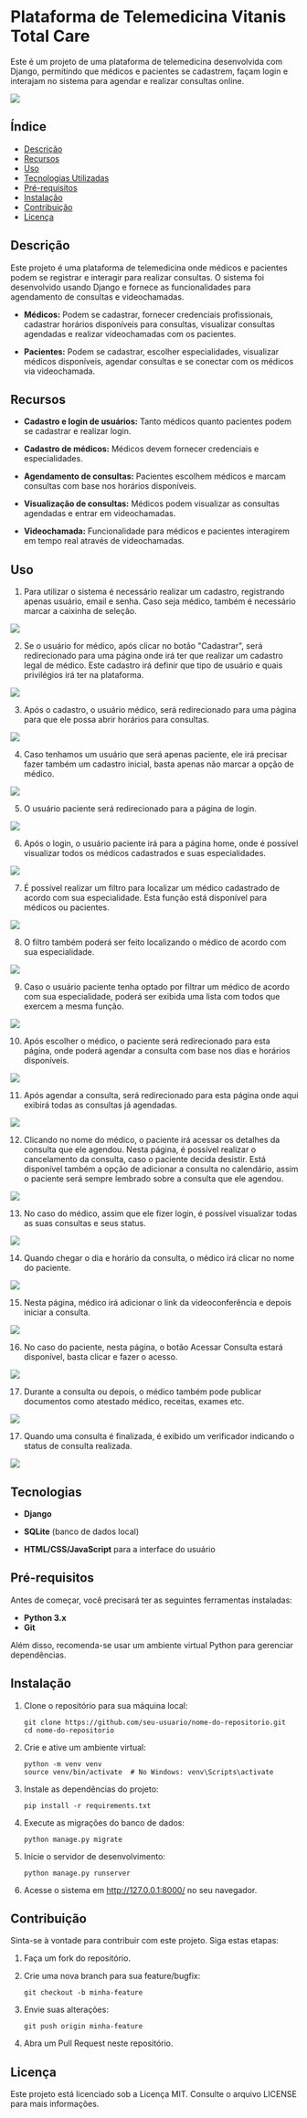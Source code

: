 # Plataforma de Telemedicina Vitanis Total Care

Este é um projeto de uma plataforma de telemedicina desenvolvida com Django, permitindo que médicos e pacientes se cadastrem, façam login e interajam no sistema para agendar e realizar consultas online.

<img src = "https://github.com/allesantos/allesantos/blob/main/imagens/Vitanis/img1.png">

## Índice
- [Descrição](#Descrição)
- [Recursos](#Recursos)
- [Uso](#Uso)
- [Tecnologias Utilizadas](#Tecnologias)
- [Pré-requisitos](#Pré-requisitos)
- [Instalação](#Instalação)
- [Contribuição](#Contribuição)
- [Licença](#Licença)


## Descrição

Este projeto é uma plataforma de telemedicina onde médicos e pacientes podem se registrar e interagir para realizar consultas. O sistema foi desenvolvido usando Django e fornece as funcionalidades para agendamento de consultas e videochamadas.

-  __Médicos:__ Podem se cadastrar, fornecer credenciais profissionais, cadastrar horários disponíveis para consultas, visualizar consultas agendadas e realizar videochamadas com os pacientes.

-  __Pacientes:__ Podem se cadastrar, escolher especialidades, visualizar médicos disponíveis, agendar consultas e se conectar com os médicos via videochamada.


## Recursos

-  __Cadastro e login de usuários:__  Tanto médicos quanto pacientes podem se cadastrar e realizar login.
  
-  __Cadastro de médicos:__ Médicos devem fornecer credenciais e especialidades.
  
-  __Agendamento de consultas:__ Pacientes escolhem médicos e marcam consultas com base nos horários disponíveis.
  
-  __Visualização de consultas:__ Médicos podem visualizar as consultas agendadas e entrar em videochamadas.
  
-  __Videochamada:__ Funcionalidade para médicos e pacientes interagirem em tempo real através de videochamadas.


## Uso

1. Para utilizar o sistema é necessário realizar um cadastro, registrando apenas usuário, email e senha. Caso seja médico, também é necessário marcar a caixinha de seleção.

<img src = "https://github.com/allesantos/allesantos/blob/main/imagens/Vitanis/img2.png">

2. Se o usuário for médico, após clicar no botão "Cadastrar", será redirecionado para uma página onde irá ter que realizar um cadastro legal de médico. Este cadastro irá definir que tipo de usuário e quais privilégios irá ter na plataforma.

<img src = "https://github.com/allesantos/allesantos/blob/main/imagens/Vitanis/img3.png">

3. Após o cadastro, o usuário médico, será redirecionado para uma página para que ele possa abrir horários para consultas.

<img src = "https://github.com/allesantos/allesantos/blob/main/imagens/Vitanis/img4.png">

4. Caso tenhamos um usuário que será apenas paciente, ele irá precisar fazer também um cadastro inicial, basta apenas não marcar a opção de médico.

<img src = "https://github.com/allesantos/allesantos/blob/main/imagens/Vitanis/img5.png">

5. O usuário paciente será redirecionado para a página de login.

<img src = "https://github.com/allesantos/allesantos/blob/main/imagens/Vitanis/img6.png">

6. Após o login, o usuário paciente irá para a página home, onde é possível visualizar todos os médicos cadastrados e suas especialidades.

<img src = "https://github.com/allesantos/allesantos/blob/main/imagens/Vitanis/img7.png">

7. É possível realizar um filtro para localizar um médico cadastrado de acordo com sua especialidade. Esta função está disponível para médicos ou pacientes.

<img src = "https://github.com/allesantos/allesantos/blob/main/imagens/Vitanis/img8.png">

8. O filtro também poderá ser feito localizando o médico de acordo com sua especialidade.

<img src = "https://github.com/allesantos/allesantos/blob/main/imagens/Vitanis/img9.png">

9. Caso o usuário paciente tenha optado por filtrar um médico de acordo com sua especialidade, poderá ser exibida uma lista com todos que exercem a mesma função.

<img src = "https://github.com/allesantos/allesantos/blob/main/imagens/Vitanis/img10.png">

10. Após escolher o médico, o paciente será redirecionado para esta página, onde poderá agendar a consulta com base nos dias e horários disponíveis.

<img src = "https://github.com/allesantos/allesantos/blob/main/imagens/Vitanis/img11.png">

11. Após agendar a consulta, será redirecionado para esta página onde aqui exibirá todas as consultas já agendadas.

<img src = "https://github.com/allesantos/allesantos/blob/main/imagens/Vitanis/img12.png">

12. Clicando no nome do médico, o paciente irá acessar os detalhes da consulta que ele agendou. Nesta página, é possível realizar o cancelamento da consulta, caso o paciente decida desistir. Está disponível também a opção de adicionar a consulta no calendário, assim o paciente será sempre lembrado sobre a consulta que ele agendou.

<img src = "https://github.com/allesantos/allesantos/blob/main/imagens/Vitanis/img13.png">

13. No caso do médico, assim que ele fizer login, é possível visualizar todas as suas consultas e seus status.

<img src = "https://github.com/allesantos/allesantos/blob/main/imagens/Vitanis/img14.png">

14. Quando chegar o dia e horário da consulta, o médico irá clicar no nome do paciente.

<img src = "https://github.com/allesantos/allesantos/blob/main/imagens/Vitanis/img15.png">

15. Nesta página, médico irá adicionar o link da videoconferência e depois iniciar a consulta.

<img src = "https://github.com/allesantos/allesantos/blob/main/imagens/Vitanis/img16.png">

16. No caso do paciente, nesta página, o botão Acessar Consulta estará disponível, basta clicar e fazer o acesso.

<img src = "https://github.com/allesantos/allesantos/blob/main/imagens/Vitanis/img17.png">

17. Durante a consulta ou depois, o médico também pode publicar documentos como atestado médico, receitas, exames etc.

<img src = "https://github.com/allesantos/allesantos/blob/main/imagens/Vitanis/img18.png">

17. Quando uma consulta é finalizada, é exibido um verificador indicando o status de consulta realizada.

<img src = "https://github.com/allesantos/allesantos/blob/main/imagens/Vitanis/19.png">


## Tecnologias

-  __Django__
  
-  __SQLite__ (banco de dados local)

-  __HTML/CSS/JavaScript__ para a interface do usuário


## Pré-requisitos

Antes de começar, você precisará ter as seguintes ferramentas instaladas:
-  __Python 3.x__
-  __Git__
  
Além disso, recomenda-se usar um ambiente virtual Python para gerenciar dependências.


## Instalação

1. Clone o repositório para sua máquina local:

    ```
    git clone https://github.com/seu-usuario/nome-do-repositorio.git
    cd nome-do-repositorio
    ```

2. Crie e ative um ambiente virtual:

    ```
    python -m venv venv
    source venv/bin/activate  # No Windows: venv\Scripts\activate
    ```

3. Instale as dependências do projeto:

    ```
    pip install -r requirements.txt
    ```

4. Execute as migrações do banco de dados:

    ```
    python manage.py migrate
    ```

5. Inicie o servidor de desenvolvimento:

    ```
    python manage.py runserver
    ```

6. Acesse o sistema em http://127.0.0.1:8000/ no seu navegador.


## Contribuição

Sinta-se à vontade para contribuir com este projeto. Siga estas etapas:

1. Faça um fork do repositório.

2. Crie uma nova branch para sua feature/bugfix:

    ```
    git checkout -b minha-feature
    ```

3. Envie suas alterações:

    ```
    git push origin minha-feature
    ```

4. Abra um Pull Request neste repositório.


## Licença

Este projeto está licenciado sob a Licença MIT. Consulte o arquivo LICENSE para mais informações.
